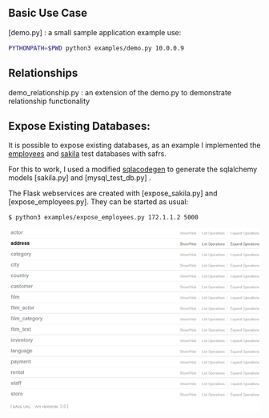 ## Basic Use Case
[demo.py] : a small sample application
example use:
```bash
PYTHONPATH=$PWD python3 examples/demo.py 10.0.0.9
```

## Relationships
demo_relationship.py : an extension of the demo.py to demonstrate relationship functionality

## Expose Existing Databases:

It is possible to expose existing databases, as an example I implemented the [employees](https://github.com/datacharmer/test_db) and [sakila](https://github.com/datacharmer/test_db/sakila) test databases with safrs.

For this to work, I used a modified [sqlacodegen](https://github.com/thomaxxl/safrs/tree/master/sqlacodegen) to generate the sqlalchemy models [sakila.py] and [mysql_test_db.py] .

The Flask webservices are created with [expose_sakila.py] and [expose_employees.py]. They can be started as usual:

```bash
$ python3 examples/expose_employees.py 172.1.1.2 5000
```

![Skype Swagger](../docs/images/sakila.png)



